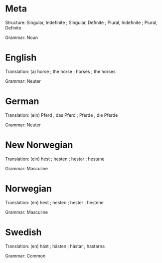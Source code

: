 Meta
====

Structure: Singular, Indefinite ; Singular, Definite ; Plural, Indefinite ; Plural, Definite

Grammar:   Noun



English
=======

Translation: (a) horse ; the horse ; horses ; the horses

Grammar:     Neuter



German
======

Translation: (ein) Pferd ; das Pferd ; Pferde ; die Pferde

Grammar:     Neuter



New Norwegian
=============

Translation: (ein) hest ; hesten ; hestar ; hestane

Grammar:     Masculine



Norwegian
=========

Translation: (en) hest ; hesten ; hester ; hestene

Grammar:     Masculine



Swedish
=======

Translation: (en) häst ; hästen ; hästar ; hästarna

Grammar:     Common
